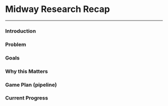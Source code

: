 # Midway Research Recap
___
### Introduction



### Problem

### Goals

### Why this Matters

### Game Plan (pipeline)

### Current Progress